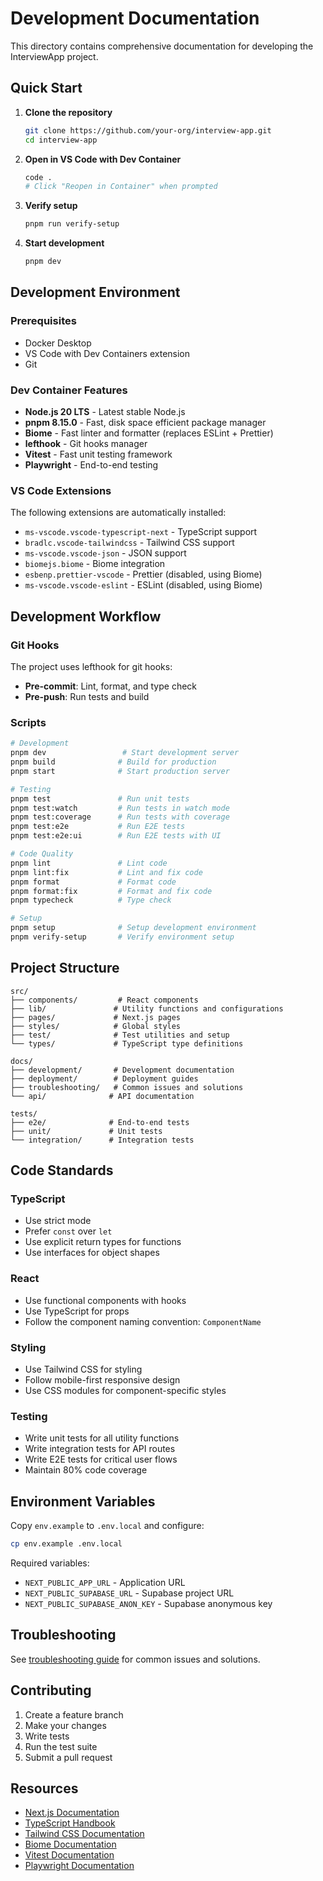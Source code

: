 # Development Documentation

This directory contains comprehensive documentation for developing the InterviewApp project.

## Quick Start

1. **Clone the repository**
   ```bash
   git clone https://github.com/your-org/interview-app.git
   cd interview-app
   ```

2. **Open in VS Code with Dev Container**
   ```bash
   code .
   # Click "Reopen in Container" when prompted
   ```

3. **Verify setup**
   ```bash
   pnpm run verify-setup
   ```

4. **Start development**
   ```bash
   pnpm dev
   ```

## Development Environment

### Prerequisites

- Docker Desktop
- VS Code with Dev Containers extension
- Git

### Dev Container Features

- **Node.js 20 LTS** - Latest stable Node.js
- **pnpm 8.15.0** - Fast, disk space efficient package manager
- **Biome** - Fast linter and formatter (replaces ESLint + Prettier)
- **lefthook** - Git hooks manager
- **Vitest** - Fast unit testing framework
- **Playwright** - End-to-end testing

### VS Code Extensions

The following extensions are automatically installed:

- `ms-vscode.vscode-typescript-next` - TypeScript support
- `bradlc.vscode-tailwindcss` - Tailwind CSS support
- `ms-vscode.vscode-json` - JSON support
- `biomejs.biome` - Biome integration
- `esbenp.prettier-vscode` - Prettier (disabled, using Biome)
- `ms-vscode.vscode-eslint` - ESLint (disabled, using Biome)

## Development Workflow

### Git Hooks

The project uses lefthook for git hooks:

- **Pre-commit**: Lint, format, and type check
- **Pre-push**: Run tests and build

### Scripts

```bash
# Development
pnpm dev                 # Start development server
pnpm build              # Build for production
pnpm start              # Start production server

# Testing
pnpm test               # Run unit tests
pnpm test:watch         # Run tests in watch mode
pnpm test:coverage      # Run tests with coverage
pnpm test:e2e           # Run E2E tests
pnpm test:e2e:ui        # Run E2E tests with UI

# Code Quality
pnpm lint               # Lint code
pnpm lint:fix           # Lint and fix code
pnpm format             # Format code
pnpm format:fix         # Format and fix code
pnpm typecheck          # Type check

# Setup
pnpm setup              # Setup development environment
pnpm verify-setup       # Verify environment setup
```

## Project Structure

```
src/
├── components/         # React components
├── lib/               # Utility functions and configurations
├── pages/             # Next.js pages
├── styles/            # Global styles
├── test/              # Test utilities and setup
└── types/             # TypeScript type definitions

docs/
├── development/       # Development documentation
├── deployment/        # Deployment guides
├── troubleshooting/   # Common issues and solutions
└── api/              # API documentation

tests/
├── e2e/              # End-to-end tests
├── unit/             # Unit tests
└── integration/      # Integration tests
```

## Code Standards

### TypeScript

- Use strict mode
- Prefer `const` over `let`
- Use explicit return types for functions
- Use interfaces for object shapes

### React

- Use functional components with hooks
- Use TypeScript for props
- Follow the component naming convention: `ComponentName`

### Styling

- Use Tailwind CSS for styling
- Follow mobile-first responsive design
- Use CSS modules for component-specific styles

### Testing

- Write unit tests for all utility functions
- Write integration tests for API routes
- Write E2E tests for critical user flows
- Maintain 80% code coverage

## Environment Variables

Copy `env.example` to `.env.local` and configure:

```bash
cp env.example .env.local
```

Required variables:
- `NEXT_PUBLIC_APP_URL` - Application URL
- `NEXT_PUBLIC_SUPABASE_URL` - Supabase project URL
- `NEXT_PUBLIC_SUPABASE_ANON_KEY` - Supabase anonymous key

## Troubleshooting

See [troubleshooting guide](../troubleshooting/README.md) for common issues and solutions.

## Contributing

1. Create a feature branch
2. Make your changes
3. Write tests
4. Run the test suite
5. Submit a pull request

## Resources

- [Next.js Documentation](https://nextjs.org/docs)
- [TypeScript Handbook](https://www.typescriptlang.org/docs/)
- [Tailwind CSS Documentation](https://tailwindcss.com/docs)
- [Biome Documentation](https://biomejs.dev/)
- [Vitest Documentation](https://vitest.dev/)
- [Playwright Documentation](https://playwright.dev/)
